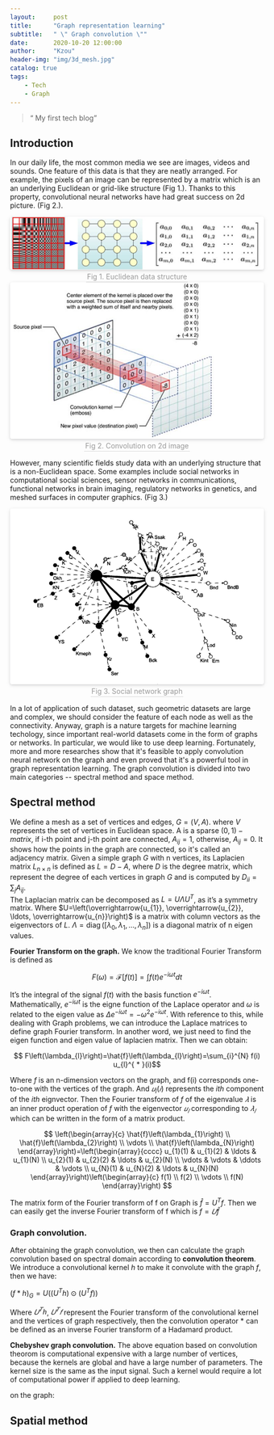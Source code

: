 ```yaml
---
layout:     post
title:      "Graph representation learning"
subtitle:   " \" Graph convolution \""
date:       2020-10-20 12:00:00
author:     "Kzou"
header-img: "img/3d_mesh.jpg"
catalog: true
tags:
    - Tech
    - Graph
---
```


> “ My first tech blog”

## Introduction

In our daily life, the most common media we see are images, videos and sounds. One feature of this data is that they are neatly arranged. For example, the pixels of an image can be represented by a matrix which is an an underlying Euclidean or grid-like structure (Fig 1.). Thanks to this property, convolutional neural networks have had great success on 2d picture. (Fig 2.). <br>

<center>
    <img style="border-radius: 0.3125em;
    box-shadow: 0 2px 4px 0 rgba(34,36,38,.12),0 2px 10px 0 rgba(34,36,38,.08);" 
    src="/img/euclidean_data_structure.png">
    <br>
    <div style="color:orange; border-bottom: 1px solid #d9d9d9;
    display: inline-block;
    color: #999;
    padding: 2px;">Fig 1. Euclidean data structure</div>
</center>


<center>
    <img style="border-radius: 0.3125em;
    box-shadow: 0 2px 4px 0 rgba(34,36,38,.12),0 2px 10px 0 rgba(34,36,38,.08);" 
    src="/img/convolution%20on%202d%20image.jpg">
    <br>
    <div style="color:orange; border-bottom: 1px solid #d9d9d9;
    display: inline-block;
    color: #999;
    padding: 2px;">Fig 2. Convolution on 2d image</div>
</center>

<!--<img src="/img/euclidean_data_structure.png" title="Fig 1. Euclidean data structure" width="400" height="100" />-->
<!--[](/img/euclidean_data_structure.png)-->


However, many scientific fields study data with an underlying structure that is a non-Euclidean space. Some examples include social networks in computational social sciences, sensor networks in communications, functional networks in brain imaging, regulatory networks in genetics, and meshed surfaces in computer graphics. (Fig 3.)

<center>
    <img style="border-radius: 0.3125em;
    box-shadow: 0 2px 4px 0 rgba(34,36,38,.12),0 2px 10px 0 rgba(34,36,38,.08);" 
    src="/img/social_network.jpg">
    <br>
    <div style="color:orange; border-bottom: 1px solid #d9d9d9;
    display: inline-block;
    color: #999;
    padding: 2px;">Fig 3. Social network graph</div>
</center>


In a lot of application of such dataset, such geometric datasets are large and complex, we should consider the feature of each node as well as the connectivity. Anyway, graph is a nature targets for machine learning techology, since important real-world datasets come in the form of graphs or networks. In particular, we would like to use deep learning.
Fortunately, more and more researches show that it's feasible to apply convolution neural network on the graph and even proved that it's a powerful tool in graph representation learning. The graph convolution is divided into two main categories -- spectral method and space method.

<!--<script type="text/javascript" src="http://cdn.mathjax.org/mathjax/latest/MathJax.js?config=default"></script>-->

## Spectral method
We define a mesh as a set of vertices and edges, $G=(V, A)$.  where $V$ represents the set of vertices in Euclidean space. A is a sparse $(0, 1)-matrix$, if i-th point and
j-th point are connected, $A_{i j} = 1$, otherwise, $A_{i j} = 0$. It shows how the points in the graph are connected, so it's called an adjacency matrix. Given a simple graph $G$ with n vertices, its Laplacien matrix $L_{n \times n}$ is defined as $L=D-A$, where $D$ is the degree matrix, which represent the degree of each vertices in graph $G$ and is computed by $D_{i i}=\sum_{j} A_{i j}$. <br>
The Laplacian matrix can be decomposed as $L=U \Lambda U^{T}$, as it’s a symmetry matrix. Where $U=\left(\overrightarrow{u_{1}}, \overrightarrow{u_{2}}, \ldots, \overrightarrow{u_{n}}\right)$ is a matrix with column vectors as the eigenvectors of $L$. $\Lambda=\operatorname{diag}\left(\left[\lambda_{0}, \lambda_{1}, \ldots, \lambda_{n}\right]\right)$ is a diagonal matrix of n eigen values. 


**Fourier Transform on the graph.** We know the traditional Fourier Transform is defined as

$$ F(\omega)=\mathcal{F}[f(t)]=\int f(t) e^{-i \omega t} d t $$

It’s the integral of the signal $f(t)$ with the basis function $e^{-i \omega t}$. Mathematically, $e^{-i \omega t}$ is the eigne function of the Laplace operator and $\omega$ is related to the eigen value as $\Delta e^{-i \omega t} = -\omega^{2} e^{-i \omega t}$. With reference to this, while dealing with Graph problems, we can introduce the Laplace
matrices to define graph Fourier transform. In another word, we just need to find the eigen function and eigen value of laplacien matrix. Then we can obtain:

$$ F\left(\lambda_{l}\right)=\hat{f}\left(\lambda_{l}\right)=\sum_{i}^{N} f(i) u_{l}^{ * }(i)$$

Where $f$ is an n-dimension vectors on the graph, and f(i) corresponds one-to-one with the vertices of the graph. And $𝑢_l(𝑖)$ represents the $ith$ component of the $ith$ eignvector. Then the Fourier transform of $f$ of the eigenvalue $𝜆$ is an inner product operation of $f$ with the eigenvector $𝑢_𝑙$ corresponding to $𝜆_𝑙$ which can be written in the form of a matrix product.

$$
\left(\begin{array}{c}
\hat{f}\left(\lambda_{1}\right) \\
\hat{f}\left(\lambda_{2}\right) \\
\vdots \\
\hat{f}\left(\lambda_{N}\right)
\end{array}\right)=\left(\begin{array}{cccc}
u_{1}(1) & u_{1}(2) & \ldots & u_{1}(N) \\
u_{2}(1) & u_{2}(2) & \ldots & u_{2}(N) \\
\vdots & \vdots & \ddots & \vdots \\
u_{N}(1) & u_{N}(2) & \ldots & u_{N}(N)
\end{array}\right)\left(\begin{array}{c}
f(1) \\
f(2) \\
\vdots \\
f(N)
\end{array}\right)
$$

The matrix form of the Fourier transform of f on Graph is $\hat{f}=U^{T} f$.
Then we can easily get the inverse Fourier transform of f which is $f= 𝑈\hat{f}$

### Graph convolution.

After obtaining the graph convolution, we then can calculate the graph convolution based on spectral domain according to **convolution theorem**. We introduce a convolutional kernel $h$ to make it convolute with the graph $f$, then we have:

$(f * h)_{G}=U\left(\left(U^{T} h\right) \odot\left(U^{T} f\right)\right)$


Where $𝑈^{𝑇}ℎ$, $𝑈^{𝑇}𝑓$ represent the Fourier transform of the convolutional kernel and the vertices of graph respectively, then the convolution operator * can be defined as an inverse Fourier transform of a Hadamard product.


**Chebyshev graph convolution.** The above equation based on convolution theorom is computational expensive with a large number of vertices, because the kernels are global and have a large number of parameters. The kernel size is the same as the input signal. Such a kernel would require a lot of computational power if applied to deep learning. 


on the graph:

## Spatial method
